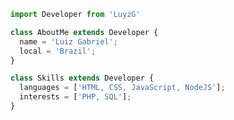 ```js
import Developer from 'LuyzG'

class AboutMe extends Developer {
  name = 'Luiz Gabriel';
  local = 'Brazil';
}

class Skills extends Developer {
  languages = ['HTML, CSS, JavaScript, NodeJS'];
  interests = ['PHP, SQL'];
}
```
<!---
LuyzG/LuyzG is a ✨ special ✨ repository because its `README.md` (this file) appears on your GitHub profile.
You can click the Preview link to take a look at your changes.
--->
